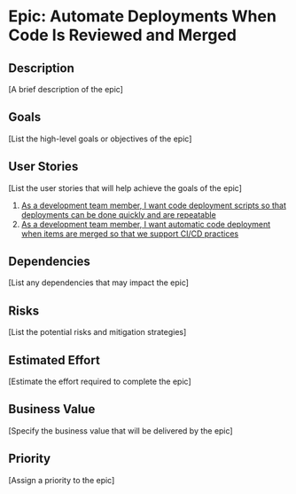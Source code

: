 # Epic: Automate Deployments When Code Is Reviewed and Merged

## Description
[A brief description of the epic]

## Goals
[List the high-level goals or objectives of the epic]

## User Stories
[List the user stories that will help achieve the goals of the epic]
1. [As a development team member, I want code deployment scripts so that deployments can be done quickly and are repeatable](stories/story_deployment_script.md)
2. [As a development team member, I want automatic code deployment when items are merged so that we support CI/CD practices](stories/story_continuous_deployment.md)

## Dependencies
[List any dependencies that may impact the epic]

## Risks
[List the potential risks and mitigation strategies]

## Estimated Effort
[Estimate the effort required to complete the epic]

## Business Value
[Specify the business value that will be delivered by the epic]

## Priority
[Assign a priority to the epic]
